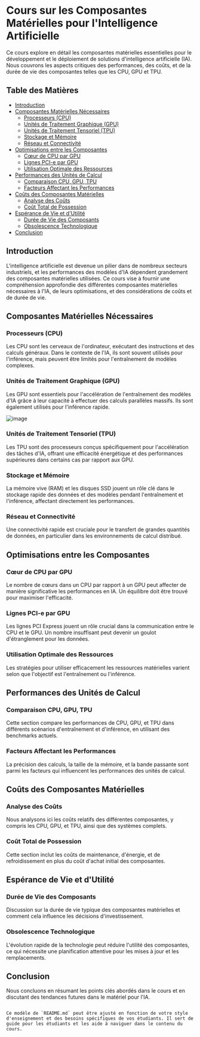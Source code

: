 # Cours sur les Composantes Matérielles pour l'Intelligence Artificielle

Ce cours explore en détail les composantes matérielles essentielles pour le développement et le déploiement de solutions d'intelligence artificielle (IA). Nous couvrons les aspects critiques des performances, des coûts, et de la durée de vie des composantes telles que les CPU, GPU et TPU. 

## Table des Matières

- [Introduction](#introduction)
- [Composantes Matérielles Nécessaires](#composantes-matérielles-nécessaires)
  - [Processeurs (CPU)](#processeurs-cpu)
  - [Unités de Traitement Graphique (GPU)](#unités-de-traitement-graphique-gpu)
  - [Unités de Traitement Tensoriel (TPU)](#unités-de-traitement-tensoriel-tpu)
  - [Stockage et Mémoire](#stockage-et-mémoire)
  - [Réseau et Connectivité](#réseau-et-connectivité)
- [Optimisations entre les Composantes](#optimisations-entre-les-composantes)
  - [Cœur de CPU par GPU](#cœur-de-cpu-par-gpu)
  - [Lignes PCI-e par GPU](#lignes-pci-e-par-gpu)
  - [Utilisation Optimale des Ressources](#utilisation-optimale-des-ressources)
- [Performances des Unités de Calcul](#performances-des-unités-de-calcul)
  - [Comparaison CPU, GPU, TPU](#comparaison-cpu-gpu-tpu)
  - [Facteurs Affectant les Performances](#facteurs-affectant-les-performances)
- [Coûts des Composantes Matérielles](#coûts-des-composantes-matérielles)
  - [Analyse des Coûts](#analyse-des-coûts)
  - [Coût Total de Possession](#coût-total-de-possession)
- [Espérance de Vie et d'Utilité](#espérance-de-vie-et-dutilité)
  - [Durée de Vie des Composants](#durée-de-vie-des-composants)
  - [Obsolescence Technologique](#obsolescence-technologique)
- [Conclusion](#conclusion)

## Introduction

L'intelligence artificielle est devenue un pilier dans de nombreux secteurs industriels, et les performances des modèles d'IA dépendent grandement des composantes matérielles utilisées. Ce cours vise à fournir une compréhension approfondie des différentes composantes matérielles nécessaires à l'IA, de leurs optimisations, et des considérations de coûts et de durée de vie.

## Composantes Matérielles Nécessaires

### Processeurs (CPU)

Les CPU sont les cerveaux de l'ordinateur, exécutant des instructions et des calculs généraux. Dans le contexte de l'IA, ils sont souvent utilisés pour l'inférence, mais peuvent être limités pour l'entraînement de modèles complexes.

### Unités de Traitement Graphique (GPU)

Les GPU sont essentiels pour l'accélération de l'entraînement des modèles d'IA grâce à leur capacité à effectuer des calculs parallèles massifs. Ils sont également utilisés pour l'inférence rapide.

![image](https://github.com/hrhouma/begining_IA_part1/assets/10111526/0a32ee12-7eba-48b7-93d0-d0f5a5db7e13)


### Unités de Traitement Tensoriel (TPU)

Les TPU sont des processeurs conçus spécifiquement pour l'accélération des tâches d'IA, offrant une efficacité énergétique et des performances supérieures dans certains cas par rapport aux GPU.

### Stockage et Mémoire

La mémoire vive (RAM) et les disques SSD jouent un rôle clé dans le stockage rapide des données et des modèles pendant l'entraînement et l'inférence, affectant directement les performances.

### Réseau et Connectivité

Une connectivité rapide est cruciale pour le transfert de grandes quantités de données, en particulier dans les environnements de calcul distribué.

## Optimisations entre les Composantes

### Cœur de CPU par GPU

Le nombre de cœurs dans un CPU par rapport à un GPU peut affecter de manière significative les performances en IA. Un équilibre doit être trouvé pour maximiser l'efficacité.

### Lignes PCI-e par GPU

Les lignes PCI Express jouent un rôle crucial dans la communication entre le CPU et le GPU. Un nombre insuffisant peut devenir un goulot d'étranglement pour les données.

### Utilisation Optimale des Ressources

Les stratégies pour utiliser efficacement les ressources matérielles varient selon que l'objectif est l'entraînement ou l'inférence.

## Performances des Unités de Calcul

### Comparaison CPU, GPU, TPU

Cette section compare les performances de CPU, GPU, et TPU dans différents scénarios d'entraînement et d'inférence, en utilisant des benchmarks actuels.

### Facteurs Affectant les Performances

La précision des calculs, la taille de la mémoire, et la bande passante sont parmi les facteurs qui influencent les performances des unités de calcul.

## Coûts des Composantes Matérielles

### Analyse des Coûts

Nous analysons ici les coûts relatifs des différentes composantes, y compris les CPU, GPU, et TPU, ainsi que des systèmes complets.

### Coût Total de Possession

Cette section inclut les coûts de maintenance, d'énergie, et de refroidissement en plus du coût d'achat initial des composantes.

## Espérance de Vie et d'Utilité

### Durée de Vie des Composants

Discussion sur la durée de vie typique des composantes matérielles et comment cela influence les décisions d'investissement.

### Obsolescence Technologique

L'évolution rapide de la technologie peut réduire l'utilité des composantes, ce qui nécessite une planification attentive pour les mises à jour et les remplacements.

## Conclusion

Nous concluons en résumant les points clés abordés dans le cours et en discutant des tendances futures dans le matériel pour l'IA.

```

Ce modèle de `README.md` peut être ajusté en fonction de votre style d'enseignement et des besoins spécifiques de vos étudiants. Il sert de guide pour les étudiants et les aide à naviguer dans le contenu du cours.
